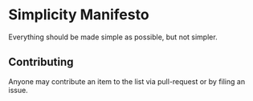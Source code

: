 # Simplicity Manifesto
Everything should be made simple as possible, but not simpler.

## Contributing
Anyone may contribute an item to the list via pull-request or by filing an issue.
